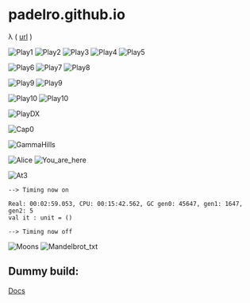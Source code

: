 # padelro.github.io

&lambda; ( [url](https://padelro.github.io/) )

![Play1](./adata/out/eon1.png "1")
![Play2](./adata/out/eon4.png "4")
![Play3](./adata/out/eon9000.png "9000")
![Play4](./adata/out/eon9002.png "9002")
![Play5](./adata/out/eon9003.png "9003")

![Play6](./adata/s1.png "g1")
![Play7](./adata/s2.png "g2")
![Play8](./adata/s3.png "g3")

![Play9](./adata/1522613678875.gif "zeros")
![Play9](./adata/1522613678875_2.gif "zeros2")

![Play10](./adata/capture/Clock_high.gif "clock_h")
![Play10](./adata/capture/Clock_low.gif "clock_l")

![PlayDX](./adata/MSAA4x_DX12.png "msaa4x_dx12")

![Cap0](./adata/Cap0.gif "Cap_")

![GammaHills](./adata/GammaHills.png "GammaHills")

![Alice](./adata/alice.png "Alice")
![You_are_here](./adata/you_are_here.png "DeepMind")

![At3](./adata/At3.png "At3")

    --> Timing now on

    Real: 00:02:59.053, CPU: 00:15:42.562, GC gen0: 45647, gen1: 1647, gen2: 5
    val it : unit = ()

    --> Timing now off

![Moons](./adata/smoons.png "smoons")
![Mandelbrot_txt](./adata/mandelbrot_txt.png "Mandelbrot_txt")

## Dummy build:

[Docs](https://padelro.github.io/build/build.html)
